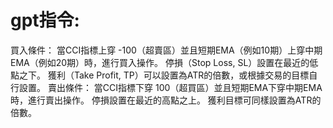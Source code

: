 gpt指令:
================
買入條件： 當CCI指標上穿 -100（超賣區）並且短期EMA（例如10期）上穿中期EMA（例如20期）時，進行買入操作。 停損（Stop Loss, SL）設置在最近的低點之下。 獲利（Take Profit, TP）可以設置為ATR的倍數，或根據交易的目標自行設置。 賣出條件： 當CCI指標下穿 100（超買區）並且短期EMA下穿中期EMA時，進行賣出操作。 停損設置在最近的高點之上。 獲利目標可同樣設置為ATR的倍數。

